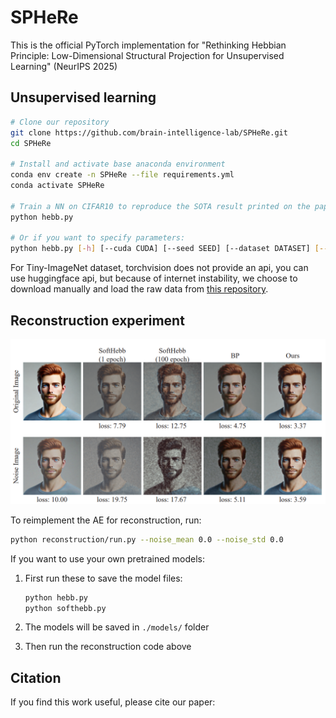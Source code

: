 # SPHeRe

This is the official PyTorch implementation for "Rethinking Hebbian Principle: Low-Dimensional Structural Projection for Unsupervised Learning" (NeurIPS 2025)

## Unsupervised learning

```bash
# Clone our repository
git clone https://github.com/brain-intelligence-lab/SPHeRe.git
cd SPHeRe

# Install and activate base anaconda environment
conda env create -n SPHeRe --file requirements.yml
conda activate SPHeRe

# Train a NN on CIFAR10 to reproduce the SOTA result printed on the paper
python hebb.py

# Or if you want to specify parameters:
python hebb.py [-h] [--cuda CUDA] [--seed SEED] [--dataset DATASET] [--is_bp]
```

For Tiny-ImageNet dataset, torchvision does not provide an api, you can use huggingface api, but because of internet instability, we choose to download manually and load the raw data from [this repository](https://github.com/pranavphoenix/TinyImageNetLoader).

## Reconstruction experiment

![](figures/output.png)

To reimplement the AE for reconstruction, run:

```bash
python reconstruction/run.py --noise_mean 0.0 --noise_std 0.0
```

If you want to use your own pretrained models:

1. First run these to save the model files:

   ```bash
   python hebb.py
   python softhebb.py
   ```

2. The models will be saved in `./models/` folder

3. Then run the reconstruction code above

## Citation

If you find this work useful, please cite our paper:

```
```


